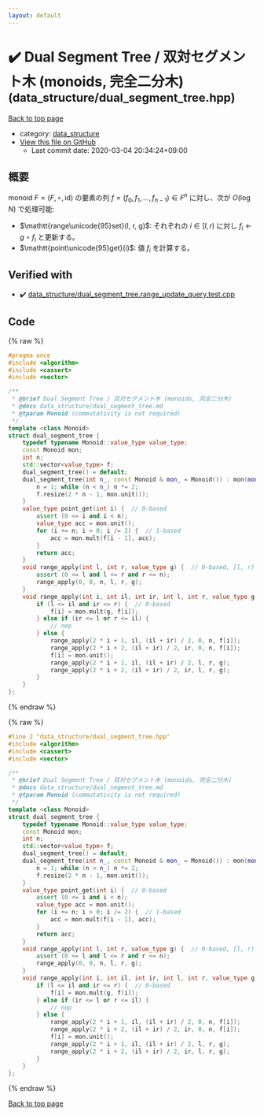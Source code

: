 ```yaml
---
layout: default
---
```


<!-- mathjax config similar to math.stackexchange -->
<script type="text/javascript" async
  src="https://cdnjs.cloudflare.com/ajax/libs/mathjax/2.7.5/MathJax.js?config=TeX-MML-AM_CHTML">
</script>
<script type="text/x-mathjax-config">
  MathJax.Hub.Config({
    TeX: { equationNumbers: { autoNumber: "AMS" }},
    tex2jax: {
      inlineMath: [ ['$','$'] ],
      processEscapes: true
    },
    "HTML-CSS": { matchFontHeight: false },
    displayAlign: "left",
    displayIndent: "2em"
  });
</script>

<script type="text/javascript" src="https://cdnjs.cloudflare.com/ajax/libs/jquery/3.4.1/jquery.min.js"></script>
<script src="https://cdn.jsdelivr.net/npm/jquery-balloon-js@1.1.2/jquery.balloon.min.js" integrity="sha256-ZEYs9VrgAeNuPvs15E39OsyOJaIkXEEt10fzxJ20+2I=" crossorigin="anonymous"></script>
<script type="text/javascript" src="../../assets/js/copy-button.js"></script>
<link rel="stylesheet" href="../../assets/css/copy-button.css" />


# :heavy_check_mark: Dual Segment Tree / 双対セグメント木 (monoids, 完全二分木) <small>(data_structure/dual_segment_tree.hpp)</small>

<a href="../../index.html">Back to top page</a>

* category: <a href="../../index.html#c8f6850ec2ec3fb32f203c1f4e3c2fd2">data_structure</a>
* <a href="{{ site.github.repository_url }}/blob/master/data_structure/dual_segment_tree.hpp">View this file on GitHub</a>
    - Last commit date: 2020-03-04 20:34:24+09:00




## 概要

monoid $F = (F, \circ, \mathrm{id})$ の要素の列 $f = (f_0, f_1, \dots, f _ {n - 1}) \in F^n$ に対し、次が $O(\log N)$ で処理可能:

-   $\mathtt{range\unicode{95}set}(l, r, g)$: それぞれの $i \in [l, r)$ に対し $f_i \gets g \circ f_i$ と更新する。
-   $\mathtt{point\unicode{95}get}(i)$: 値 $f_i$ を計算する。


## Verified with

* :heavy_check_mark: <a href="../../verify/data_structure/dual_segment_tree.range_update_query.test.cpp.html">data_structure/dual_segment_tree.range_update_query.test.cpp</a>


## Code

<a id="unbundled"></a>
{% raw %}
```cpp
#pragma once
#include <algorithm>
#include <cassert>
#include <vector>

/**
 * @brief Dual Segment Tree / 双対セグメント木 (monoids, 完全二分木)
 * @docs data_structure/dual_segment_tree.md
 * @tparam Monoid (commutativity is not required)
 */
template <class Monoid>
struct dual_segment_tree {
    typedef typename Monoid::value_type value_type;
    const Monoid mon;
    int n;
    std::vector<value_type> f;
    dual_segment_tree() = default;
    dual_segment_tree(int n_, const Monoid & mon_ = Monoid()) : mon(mon_) {
        n = 1; while (n < n_) n *= 2;
        f.resize(2 * n - 1, mon.unit());
    }
    value_type point_get(int i) {  // 0-based
        assert (0 <= i and i < n);
        value_type acc = mon.unit();
        for (i += n; i > 0; i /= 2) {  // 1-based
            acc = mon.mult(f[i - 1], acc);
        }
        return acc;
    }
    void range_apply(int l, int r, value_type g) {  // 0-based, [l, r)
        assert (0 <= l and l <= r and r <= n);
        range_apply(0, 0, n, l, r, g);
    }
    void range_apply(int i, int il, int ir, int l, int r, value_type g) {
        if (l <= il and ir <= r) {  // 0-based
            f[i] = mon.mult(g, f[i]);
        } else if (ir <= l or r <= il) {
            // nop
        } else {
            range_apply(2 * i + 1, il, (il + ir) / 2, 0, n, f[i]);
            range_apply(2 * i + 2, (il + ir) / 2, ir, 0, n, f[i]);
            f[i] = mon.unit();
            range_apply(2 * i + 1, il, (il + ir) / 2, l, r, g);
            range_apply(2 * i + 2, (il + ir) / 2, ir, l, r, g);
        }
    }
};

```
{% endraw %}

<a id="bundled"></a>
{% raw %}
```cpp
#line 2 "data_structure/dual_segment_tree.hpp"
#include <algorithm>
#include <cassert>
#include <vector>

/**
 * @brief Dual Segment Tree / 双対セグメント木 (monoids, 完全二分木)
 * @docs data_structure/dual_segment_tree.md
 * @tparam Monoid (commutativity is not required)
 */
template <class Monoid>
struct dual_segment_tree {
    typedef typename Monoid::value_type value_type;
    const Monoid mon;
    int n;
    std::vector<value_type> f;
    dual_segment_tree() = default;
    dual_segment_tree(int n_, const Monoid & mon_ = Monoid()) : mon(mon_) {
        n = 1; while (n < n_) n *= 2;
        f.resize(2 * n - 1, mon.unit());
    }
    value_type point_get(int i) {  // 0-based
        assert (0 <= i and i < n);
        value_type acc = mon.unit();
        for (i += n; i > 0; i /= 2) {  // 1-based
            acc = mon.mult(f[i - 1], acc);
        }
        return acc;
    }
    void range_apply(int l, int r, value_type g) {  // 0-based, [l, r)
        assert (0 <= l and l <= r and r <= n);
        range_apply(0, 0, n, l, r, g);
    }
    void range_apply(int i, int il, int ir, int l, int r, value_type g) {
        if (l <= il and ir <= r) {  // 0-based
            f[i] = mon.mult(g, f[i]);
        } else if (ir <= l or r <= il) {
            // nop
        } else {
            range_apply(2 * i + 1, il, (il + ir) / 2, 0, n, f[i]);
            range_apply(2 * i + 2, (il + ir) / 2, ir, 0, n, f[i]);
            f[i] = mon.unit();
            range_apply(2 * i + 1, il, (il + ir) / 2, l, r, g);
            range_apply(2 * i + 2, (il + ir) / 2, ir, l, r, g);
        }
    }
};

```
{% endraw %}

<a href="../../index.html">Back to top page</a>

